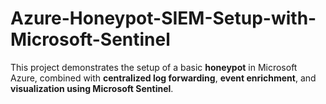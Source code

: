 # Azure-Honeypot-SIEM-Setup-with-Microsoft-Sentinel
 This project demonstrates the setup of a basic **honeypot** in Microsoft Azure, combined with **centralized log forwarding**, **event enrichment**, and **visualization using Microsoft Sentinel**.  
